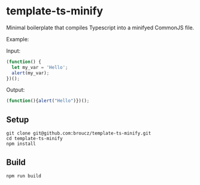 # template-ts-minify

Minimal boilerplate that compiles Typescript into a minifyed CommonJS file.

Example:

Input:

```ts
(function() {
  let my_var = 'Hello';
  alert(my_var);
})();
```

Output:

```ts
(function(){alert("Hello")})();
```

## Setup

```
git clone git@github.com:broucz/template-ts-minify.git
cd template-ts-minify
npm install
```

## Build

```
npm run build
```
